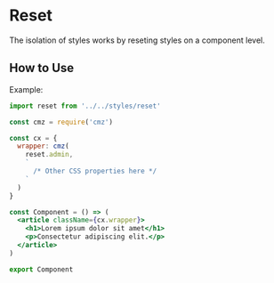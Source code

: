 # Reset

The isolation of styles works by reseting styles on a component level.

## How to Use

Example:

```jsx
import reset from '../../styles/reset'

const cmz = require('cmz')

const cx = {
  wrapper: cmz(
    reset.admin,
    `
      /* Other CSS properties here */
    `
  )
}

const Component = () => (
  <article className={cx.wrapper}>
    <h1>Lorem ipsum dolor sit amet</h1>
    <p>Consectetur adipiscing elit.</p>
  </article>
)

export Component
```

